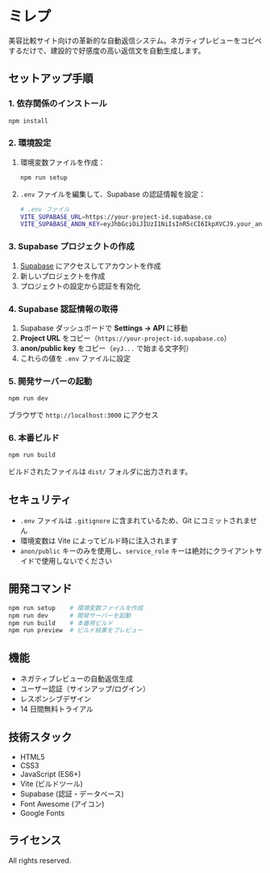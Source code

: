 # ミレプ

美容比較サイト向けの革新的な自動返信システム。ネガティブレビューをコピペするだけで、建設的で好感度の高い返信文を自動生成します。

## セットアップ手順

### 1. 依存関係のインストール

```bash
npm install
```

### 2. 環境設定

1. 環境変数ファイルを作成：

   ```bash
   npm run setup
   ```

2. `.env` ファイルを編集して、Supabase の認証情報を設定：
   ```bash
   # .env ファイル
   VITE_SUPABASE_URL=https://your-project-id.supabase.co
   VITE_SUPABASE_ANON_KEY=eyJhbGciOiJIUzI1NiIsInR5cCI6IkpXVCJ9.your_anon_key_here
   ```

### 3. Supabase プロジェクトの作成

1. [Supabase](https://supabase.com) にアクセスしてアカウントを作成
2. 新しいプロジェクトを作成
3. プロジェクトの設定から認証を有効化

### 4. Supabase 認証情報の取得

1. Supabase ダッシュボードで **Settings → API** に移動
2. **Project URL** をコピー（`https://your-project-id.supabase.co`）
3. **anon/public key** をコピー（`eyJ...` で始まる文字列）
4. これらの値を `.env` ファイルに設定

### 5. 開発サーバーの起動

```bash
npm run dev
```

ブラウザで `http://localhost:3000` にアクセス

### 6. 本番ビルド

```bash
npm run build
```

ビルドされたファイルは `dist/` フォルダに出力されます。

## セキュリティ

- `.env` ファイルは `.gitignore` に含まれているため、Git にコミットされません
- 環境変数は Vite によってビルド時に注入されます
- `anon/public` キーのみを使用し、`service_role` キーは絶対にクライアントサイドで使用しないでください

## 開発コマンド

```bash
npm run setup    # 環境変数ファイルを作成
npm run dev      # 開発サーバーを起動
npm run build    # 本番用ビルド
npm run preview  # ビルド結果をプレビュー
```

## 機能

- ネガティブレビューの自動返信生成
- ユーザー認証（サインアップ/ログイン）
- レスポンシブデザイン
- 14 日間無料トライアル

## 技術スタック

- HTML5
- CSS3
- JavaScript (ES6+)
- Vite (ビルドツール)
- Supabase (認証・データベース)
- Font Awesome (アイコン)
- Google Fonts

## ライセンス

All rights reserved.
